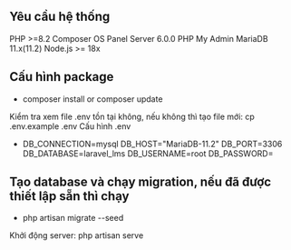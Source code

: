  ## Yêu cầu hệ thống
 
PHP >=8.2
Composer
OS Panel Server 6.0.0
PHP My Admin
MariaDB 11.x(11.2)
Node.js >= 18x

## Cấu hình package
- composer install or composer update

Kiểm tra xem file .env tồn tại không, nếu không thì tạo file mới: cp .env.example .env
Cấu hình .env
-   DB_CONNECTION=mysql
    DB_HOST="MariaDB-11.2"
    DB_PORT=3306
    DB_DATABASE=laravel_lms
    DB_USERNAME=root
    DB_PASSWORD=

## Tạo database và chạy migration, nếu đã được thiết lập sẵn thì chạy 
-    php artisan migrate --seed

Khởi động server: php artisan serve
